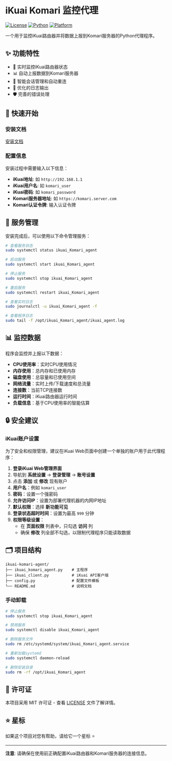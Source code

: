 # iKuai Komari 监控代理

[![License](https://img.shields.io/badge/license-MIT-blue.svg)](LICENSE)
[![Python](https://img.shields.io/badge/python-3.6+-blue.svg)](https://www.python.org/)
[![Platform](https://img.shields.io/badge/platform-Linux-lightgrey.svg)](https://www.linux.org/)

一个用于监控iKuai路由器并将数据上报到Komari服务器的Python代理程序。

## ✨ 功能特性

- 🔄 实时监控iKuai路由器状态
- 📊 自动上报数据到Komari服务器
- 🔐 智能会话管理和自动重连
- 📝 优化的日志输出
- 🛡️ 完善的错误处理

## 🚀 快速开始

### 安装文档

[安装文档](https://github.com/ZeroTwoDa/ikuai-komari-agent/blob/main/Install.md)

### 配置信息

安装过程中需要输入以下信息：

- **iKuai地址**: 如 `http://192.168.1.1`
- **iKuai用户名**: 如 `komari_user`
- **iKuai密码**: 如 `komari_password`
- **Komari服务器地址**: 如 `https://komari.server.com`
- **Komari认证令牌**: 输入认证令牌

## 🔧 服务管理

安装完成后，可以使用以下命令管理服务：

```bash
# 查看服务状态
sudo systemctl status ikuai_Komari_agent

# 启动服务
sudo systemctl start ikuai_Komari_agent

# 停止服务
sudo systemctl stop ikuai_Komari_agent

# 重启服务
sudo systemctl restart ikuai_Komari_agent

# 查看实时日志
sudo journalctl -u ikuai_Komari_agent -f

# 查看程序日志
sudo tail -f /opt/ikuai_Komari_agent/ikuai_agent.log
```

## 📊 监控数据

程序会监控并上报以下数据：

- **CPU使用率**：实时CPU使用情况
- **内存使用**：总内存和已使用内存
- **磁盘使用**：总容量和已使用空间
- **网络流量**：实时上传/下载速度和总流量
- **连接数**：当前TCP连接数
- **运行时间**：iKuai路由器运行时间
- **负载信息**：基于CPU使用率的智能估算

## 🔒 安全建议

### iKuai账户设置

为了安全和权限管理，建议在iKuai Web页面中创建一个单独的账户用于此代理程序：

1. **登录iKuai Web管理界面**
2. 导航到 **系统设置** → **登录管理** → **账号设置**
3. 点击 **添加** 或 **修改** 现有账户
4. **用户名**：例如 `komari_user`
5. **密码**：设置一个强密码
6. **允许访问IP**：设置为部署代理机器的内网IP地址
7. **默认权限**：选择 **新功能可见**
8. **登录状态超时时间**：设置为最高 `999` 分钟
9. **权限等级设置**：
   - 在 **页面权限** 列表中，只勾选 **访问** 列
   - 确保 **修改** 列全部不勾选，以限制代理程序只能读取数据



## 🗂️ 项目结构

```
ikuai-komari-agent/
├── ikuai_komari_agent.py    # 主程序
├── ikuai_client.py          # iKuai API客户端
├── config.py                # 配置文件模板
└── README.md                # 说明文档
```

### 手动卸载

```bash
# 停止服务
sudo systemctl stop ikuai_Komari_agent

# 禁用服务
sudo systemctl disable ikuai_Komari_agent

# 删除服务文件
sudo rm /etc/systemd/system/ikuai_Komari_agent.service

# 重新加载systemd
sudo systemctl daemon-reload

# 删除安装目录
sudo rm -rf /opt/ikuai_Komari_agent
```

## 📄 许可证

本项目采用 MIT 许可证 - 查看 [LICENSE](LICENSE) 文件了解详情。

## ⭐ 星标

如果这个项目对您有帮助，请给它一个星标 ⭐

---

**注意**: 请确保在使用前正确配置iKuai路由器和Komari服务器的连接信息。 
